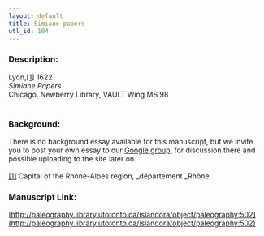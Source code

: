 ```yaml
---
layout: default
title: Simiane papers
utl_id: 104
---
```


### Description:

Lyon,<a id="_ftnref1">[[1]](#_ftn1)</a> 1622<br>
_Simiane Papers_<br>
Chicago, Newberry Library, VAULT Wing MS 98<br>
 <br>


### Background:

There is no background essay available for this manuscript, but we invite you to post your own essay to our [Google group](https://paleography.library.utoronto.ca/content/group-work), for discussion there and possible uploading to the site later on.<br><br>
<a id="_ftn1">[[1]](#_ftnref1)</a> Capital of the Rhône-Alpes region, _département _Rhône. <br>


### Manuscript Link:

[http://paleography.library.utoronto.ca/islandora/object/paleography:502](http://paleography.library.utoronto.ca/islandora/object/paleography:502)